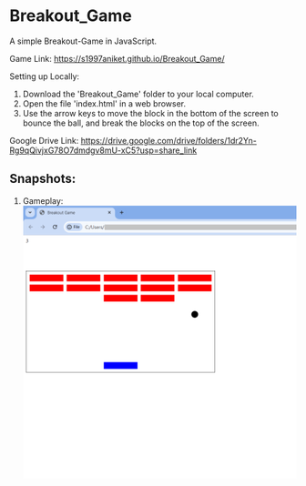 # Breakout_Game
 A simple Breakout-Game in JavaScript. 
 
 Game Link: https://s1997aniket.github.io/Breakout_Game/

 Setting up Locally:
 1. Download the 'Breakout_Game' folder to your local computer.
 2. Open the file 'index.html' in a web browser.
 3. Use the arrow keys to move the block in the bottom of the screen 
 to bounce the ball, and break the blocks on the top of the screen.
 
Google Drive Link:
https://drive.google.com/drive/folders/1dr2Yn-Rg9qQivjxG78O7dmdgv8mU-xC5?usp=share_link

## Snapshots:

1. Gameplay:
![Gameplay](./GamePlay.png)

